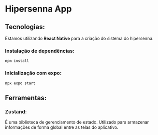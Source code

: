 # Hipersenna App

## Tecnologias:
Estamos utilizando **React Native** para a criação do sistema do hipersenna.

### Instalação de dependências:
```npm install```

### Inicialização com expo:
```npx expo start```

## Ferramentas:

### Zustand:
É uma biblioteca de gerenciamento de estado. Utilizado para armazenar informações de forma global entre as telas do aplicativo.


